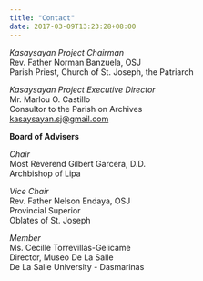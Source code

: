 ```yaml
---
title: "Contact"
date: 2017-03-09T13:23:28+08:00
---
```


*Kasaysayan Project Chairman*  
Rev. Father Norman Banzuela, OSJ  
Parish Priest, Church of St. Joseph, the Patriarch  

*Kasaysayan Project Executive Director*  
Mr. Marlou O. Castillo  
Consultor to the Parish on Archives  
[kasaysayan.sj@gmail.com](mailto:kasaysayan.sj@gmail.com)

**Board of Advisers**

*Chair*  
Most Reverend Gilbert Garcera, D.D.  
Archbishop of Lipa

*Vice Chair*  
Rev. Father Nelson Endaya, OSJ  
Provincial Superior  
Oblates of St. Joseph

*Member*  
Ms. Cecille Torrevillas-Gelicame  
Director, Museo De La Salle  
De La Salle University - Dasmarinas